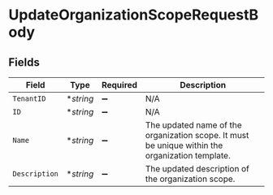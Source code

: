 # UpdateOrganizationScopeRequestBody


## Fields

| Field                                                                                           | Type                                                                                            | Required                                                                                        | Description                                                                                     |
| ----------------------------------------------------------------------------------------------- | ----------------------------------------------------------------------------------------------- | ----------------------------------------------------------------------------------------------- | ----------------------------------------------------------------------------------------------- |
| `TenantID`                                                                                      | **string*                                                                                       | :heavy_minus_sign:                                                                              | N/A                                                                                             |
| `ID`                                                                                            | **string*                                                                                       | :heavy_minus_sign:                                                                              | N/A                                                                                             |
| `Name`                                                                                          | **string*                                                                                       | :heavy_minus_sign:                                                                              | The updated name of the organization scope. It must be unique within the organization template. |
| `Description`                                                                                   | **string*                                                                                       | :heavy_minus_sign:                                                                              | The updated description of the organization scope.                                              |